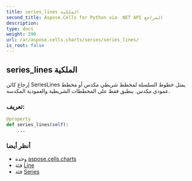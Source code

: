 ```yaml
---
title: series_lines الملكية
second_title: Aspose.Cells for Python via .NET API المراجع
description:
type: docs
weight: 390
url: /ar/aspose.cells.charts/series/series_lines/
is_root: false
---
```

##  series_lines الملكية

إرجاع كائن SeriesLines يمثل خطوط السلسلة لمخطط شريطي مكدس أو مخطط عمودي مكدس.
ينطبق فقط على المخططات الشريطية والعمودية المكدسة.
###  تعريف:
```python
@property
def series_lines(self):
    ...
```

###  أنظر أيضا
* وحدة [aspose.cells.charts](../../)
* فئة [Line](/cells/python-net/ar/aspose.cells.drawing/line)
* فئة [Series](/cells/python-net/ar/aspose.cells.charts/series)
